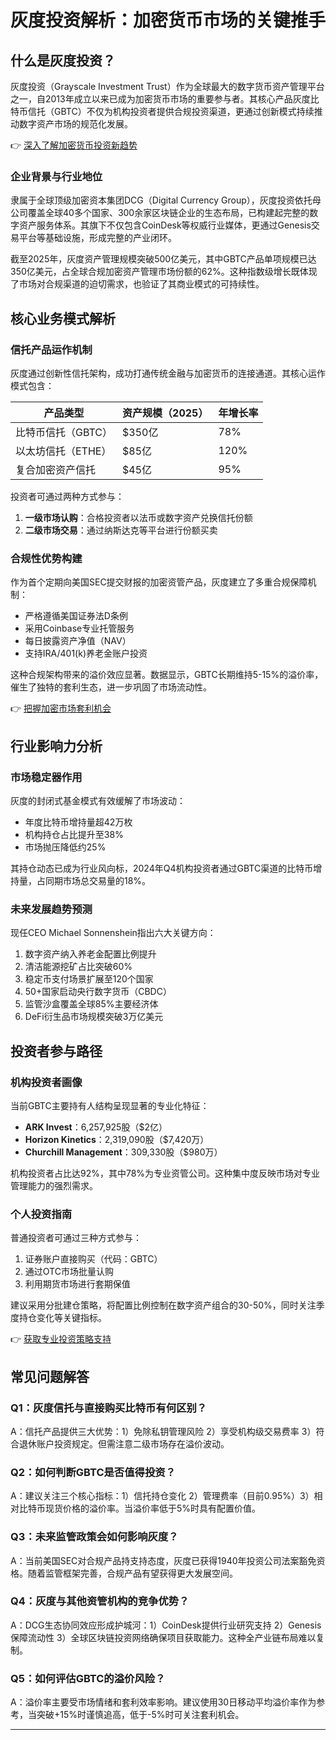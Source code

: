 # 灰度投资解析：加密货币市场的关键推手

## 什么是灰度投资？

灰度投资（Grayscale Investment Trust）作为全球最大的数字货币资产管理平台之一，自2013年成立以来已成为加密货币市场的重要参与者。其核心产品灰度比特币信托（GBTC）不仅为机构投资者提供合规投资渠道，更通过创新模式持续推动数字资产市场的规范化发展。

👉 [深入了解加密货币投资新趋势](https://bit.ly/okx_welcome)

### 企业背景与行业地位
隶属于全球顶级加密资本集团DCG（Digital Currency Group），灰度投资依托母公司覆盖全球40多个国家、300余家区块链企业的生态布局，已构建起完整的数字资产服务体系。其旗下不仅包含CoinDesk等权威行业媒体，更通过Genesis交易平台等基础设施，形成完整的产业闭环。

截至2025年，灰度资产管理规模突破500亿美元，其中GBTC产品单项规模已达350亿美元，占全球合规加密资产管理市场份额的62%。这种指数级增长既体现了市场对合规渠道的迫切需求，也验证了其商业模式的可持续性。

## 核心业务模式解析

### 信托产品运作机制
灰度通过创新性信托架构，成功打通传统金融与加密货币的连接通道。其核心运作模式包含：

| 产品类型          | 资产规模（2025） | 年增长率 |
|-------------------|------------------|----------|
| 比特币信托（GBTC）| $350亿           | 78%      |
| 以太坊信托（ETHE）| $85亿            | 120%     |
| 复合加密资产信托  | $45亿            | 95%      |

投资者可通过两种方式参与：
1. **一级市场认购**：合格投资者以法币或数字资产兑换信托份额
2. **二级市场交易**：通过纳斯达克等平台进行份额买卖

### 合规性优势构建
作为首个定期向美国SEC提交财报的加密资管产品，灰度建立了多重合规保障机制：
- 严格遵循美国证券法D条例
- 采用Coinbase专业托管服务
- 每日披露资产净值（NAV）
- 支持IRA/401(k)养老金账户投资

这种合规架构带来的溢价效应显著。数据显示，GBTC长期维持5-15%的溢价率，催生了独特的套利生态，进一步巩固了市场流动性。

👉 [把握加密市场套利机会](https://bit.ly/okx_welcome)

## 行业影响力分析

### 市场稳定器作用
灰度的封闭式基金模式有效缓解了市场波动：
- 年度比特币增持量超42万枚
- 机构持仓占比提升至38%
- 市场抛压降低约25%

其持仓动态已成为行业风向标，2024年Q4机构投资者通过GBTC渠道的比特币增持量，占同期市场总交易量的18%。

### 未来发展趋势预测
现任CEO Michael Sonnenshein指出六大关键方向：
1. 数字资产纳入养老金配置比例提升
2. 清洁能源挖矿占比突破60%
3. 稳定币支付场景扩展至120个国家
4. 50+国家启动央行数字货币（CBDC）
5. 监管沙盒覆盖全球85%主要经济体
6. DeFi衍生品市场规模突破3万亿美元

## 投资者参与路径

### 机构投资者画像
当前GBTC主要持有人结构呈现显著的专业化特征：

- **ARK Invest**：6,257,925股（$2亿）
- **Horizon Kinetics**：2,319,090股（$7,420万）
- **Churchill Management**：309,330股（$980万）

机构投资者占比达92%，其中78%为专业资管公司。这种集中度反映市场对专业管理能力的强烈需求。

### 个人投资指南
普通投资者可通过三种方式参与：
1. 证券账户直接购买（代码：GBTC）
2. 通过OTC市场批量认购
3. 利用期货市场进行套期保值

建议采用分批建仓策略，将配置比例控制在数字资产组合的30-50%，同时关注季度持仓变化等关键指标。

👉 [获取专业投资策略支持](https://bit.ly/okx_welcome)

## 常见问题解答

### Q1：灰度信托与直接购买比特币有何区别？
A：信托产品提供三大优势：1）免除私钥管理风险 2）享受机构级交易费率 3）符合退休账户投资规定。但需注意二级市场存在溢价波动。

### Q2：如何判断GBTC是否值得投资？
A：建议关注三个核心指标：1）信托持仓变化 2）管理费率（目前0.95%）3）相对比特币现货价格的溢价率。当溢价率低于5%时具有配置价值。

### Q3：未来监管政策会如何影响灰度？
A：当前美国SEC对合规产品持支持态度，灰度已获得1940年投资公司法案豁免资格。随着监管框架完善，合规产品有望获得更大发展空间。

### Q4：灰度与其他资管机构的竞争优势？
A：DCG生态协同效应形成护城河：1）CoinDesk提供行业研究支持 2）Genesis保障流动性 3）全球区块链投资网络确保项目获取能力。这种全产业链布局难以复制。

### Q5：如何评估GBTC的溢价风险？
A：溢价率主要受市场情绪和套利效率影响。建议使用30日移动平均溢价率作为参考，当突破+15%时谨慎追高，低于-5%时可关注套利机会。

---
